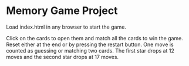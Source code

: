 # Memory Game Project

Load index.html in any browser to start the game.

Click on the cards to open them and match all the cards to win the game.
Reset either at the end or by pressing the restart button.
One move is counted as guessing or matching two cards. The first star drops at 12 moves and the second star drops at 17 moves.
